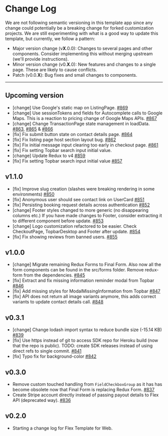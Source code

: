 # Change Log

We are not following semantic versioning in this template app since any change could potentially be
a breaking change for forked customization projects. We are still experimenting with what is a good
way to update this template, but currently, we follow a pattern:

* Major version change (v**X**.0.0): Changes to several pages and other components. Consider
  implementing this without merging upstream (we'll provide instructions).
* Minor version change (v0.**X**.0): New features and changes to a single page. These are likely to
  cause conflicts.
* Patch (v0.0.**X**): Bug fixes and small changes to components.

---

## Upcoming version
* [change] Use Google's static map on ListingPage.
  [#869](https://github.com/sharetribe/flex-template-web/pull/869)
* [change] Use sessionTokens and fields for Autocomplete calls to Google Maps.
  This is a reaction to pricing change of Google Maps APIs.
  [#867](https://github.com/sharetribe/flex-template-web/pull/867)
* [change] Change TransactionPage state management in loadData.
  [#863](https://github.com/sharetribe/flex-template-web/pull/863), [#865](https://github.com/sharetribe/flex-template-web/pull/865) & [#866](https://github.com/sharetribe/flex-template-web/pull/866)
* [fix] Fix submit button state on contact details page.
  [#864](https://github.com/sharetribe/flex-template-web/pull/864)
* [fix] Fix listing page host section layout bug.
  [#862](https://github.com/sharetribe/flex-template-web/pull/862)
* [fix] Fix initial message input clearing too early in checkout page.
  [#861](https://github.com/sharetribe/flex-template-web/pull/861)
* [fix] Fix setting Topbar search input initial value.
* [change] Update Redux to v4
  [#859](https://github.com/sharetribe/flex-template-web/pull/859)
* [fix] Fix setting Topbar search input initial value
  [#857](https://github.com/sharetribe/flex-template-web/pull/857)

## v1.1.0
* [fix] Improve slug creation (slashes were breaking rendering in some environments)
  [#850](https://github.com/sharetribe/flex-template-web/pull/850)
* [fix] Anonymous user should see contact link on UserCard
  [#851](https://github.com/sharetribe/flex-template-web/pull/851)
* [fix] Persisting booking request details across authentication
  [#852](https://github.com/sharetribe/flex-template-web/pull/852)
* [change] Footer styles changed to more generic (no disappearing columns etc.)
  If you have made changes to Footer, consider extracting it to different component before update.
  [#853](https://github.com/sharetribe/flex-template-web/pull/853)
* [change] Logo customization refactored to be easier. Check CheckoutPage, TopbarDesktop and Footer
  after update.
  [#854](https://github.com/sharetribe/flex-template-web/pull/854)
* [fix] Fix showing reviews from banned users.
  [#855](https://github.com/sharetribe/flex-template-web/pull/855)

## v1.0.0

* [change] Migrate remaining Redux Forms to Final Form. Also now all the form components can be
  found in the src/forms folder. Remove redux-form from the dependencies.
  [#845](https://github.com/sharetribe/flex-template-web/pull/845)
* [fix] Extract and fix missing information reminder modal from Topbar
  [#846](https://github.com/sharetribe/flex-template-web/pull/846)
* [fix] Add missing styles for ModalMissingInformation from Topbar
  [#847](https://github.com/sharetribe/flex-template-web/pull/847)
* [fix] API does not return all image variants anymore, this adds correct variants to update
  contact details call.
  [#848](https://github.com/sharetribe/flex-template-web/pull/848)

## v0.3.1

* [change] Change lodash import syntax to reduce bundle size (-15.14 KB)
  [#839](https://github.com/sharetribe/flex-template-web/pull/839)
* [fix] Use https instead of git to access SDK repo for Heroku build (now that the repo is public).
  TODO: create SDK releases instead of using direct refs to single commit.
  [#841](https://github.com/sharetribe/flex-template-web/pull/841)
* [fix] Typo fix for background-color
  [#842](https://github.com/sharetribe/flex-template-web/pull/842)

## v0.3.0

* Remove custom touched handling from `FieldCheckboxGroup` as it has has become obsolete now that
  Final Form is replacing Redux Form.
  [#837](https://github.com/sharetribe/flex-template-web/pull/837)
* Create Stripe account directly instead of passing payout details to Flex API (deprecated way).
  [#836](https://github.com/sharetribe/flex-template-web/pull/836)

## v0.2.0

* Starting a change log for Flex Template for Web.
